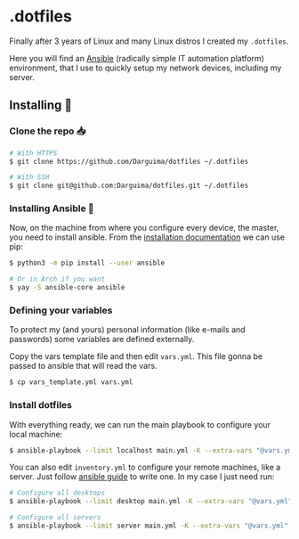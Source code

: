 # .dotfiles

Finally after 3 years of Linux and many Linux distros I created my `.dotfiles`.

Here you will find an [Ansible](https://docs.ansible.com/ansible/latest/index.html) (radically simple IT automation platform) environment, that I use to quickly setup my network devices, including my server.

## Installing 🐧

### Clone the repo 📥

```bash
# With HTTPS
$ git clone https://github.com/Darguima/dotfiles ~/.dotfiles

# With SSH
$ git clone git@github.com:Darguima/dotfiles.git ~/.dotfiles
```

### Installing Ansible 🚀

Now, on the machine from where you configure every device, the master, you need to install ansible. From the [installation documentation](https://docs.ansible.com/ansible/latest/installation_guide/intro_installation.html#pip-install) we can use pip:

```bash
$ python3 -m pip install --user ansible

# Or in Arch if you want
$ yay -S ansible-core ansible
```

### Defining your variables

To protect my (and yours) personal information (like e-mails and passwords) some variables are defined externally.

Copy the vars template file and then edit `vars.yml`. This file gonna be passed to ansible that will read the vars.

```bash
$ cp vars_template.yml vars.yml
```

### Install dotfiles

With everything ready, we can run the main playbook to configure your local machine:

```bash
$ ansible-playbook --limit localhost main.yml -K --extra-vars "@vars.yml"
```

You can also edit `inventory.yml` to configure your remote machines, like a server. Just follow [ansible guide](https://docs.ansible.com/ansible/latest/inventory_guide/intro_inventory.html) to write one. In my case I just need run:

```bash
# Configure all desktops
$ ansible-playbook --limit desktop main.yml -K --extra-vars "@vars.yml"

# Configure all servers
$ ansible-playbook --limit server main.yml -K --extra-vars "@vars.yml"
```

